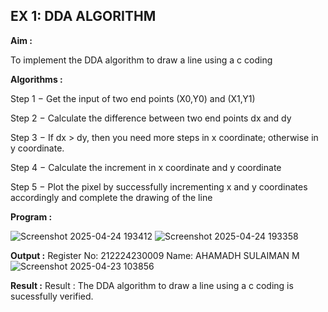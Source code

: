 ## EX 1: DDA ALGORITHM 

**Aim :**

To  implement the DDA algorithm to draw a line using a c coding

**Algorithms :**

Step 1 − Get the input of two end points (X0,Y0) and (X1,Y1)

Step 2 − Calculate the difference between two end points dx and  dy 

Step 3 − If dx > dy, then you need more steps in x coordinate; otherwise in y coordinate.

Step 4 − Calculate the increment in x coordinate and y coordinate

Step 5 − Plot the pixel by successfully incrementing x and y coordinates accordingly and complete the drawing of the line

**Program :**

![Screenshot 2025-04-24 193412](https://github.com/user-attachments/assets/7c2f5d1b-cfff-490d-ab45-78de26b8e091)
![Screenshot 2025-04-24 193358](https://github.com/user-attachments/assets/759b5aaa-0d35-454f-bf20-a86923ac3c8f)
 
**Output :**
Register No: 212224230009
Name: AHAMADH SULAIMAN M
![Screenshot 2025-04-23 103856](https://github.com/user-attachments/assets/7f9e8f0c-5b4e-4a42-b130-6d54754ec907)


**Result :**
Result : The DDA algorithm to draw a line using a c coding is sucessfully verified.
